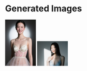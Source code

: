 # Generated Images



<img src="2025_10_20_01.webp" width="100"/> <img src="2025_10_20_02.webp" width="100"/>